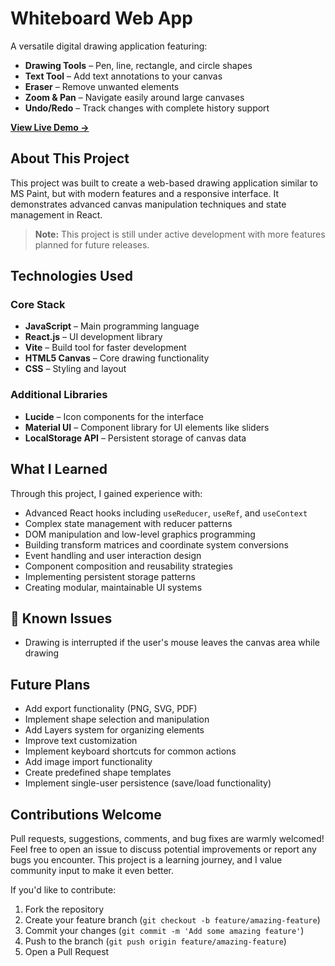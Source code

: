 # Whiteboard Web App

A versatile digital drawing application featuring:

-  **Drawing Tools** – Pen, line, rectangle, and circle shapes
-  **Text Tool** – Add text annotations to your canvas
-  **Eraser** – Remove unwanted elements
-  **Zoom & Pan** – Navigate easily around large canvases
-  **Undo/Redo** – Track changes with complete history support

<div>
  <a href="https://webcanvas.vercel.app/">
    <strong>View Live Demo →</strong>
  </a>
</div>

## About This Project
This project was built to create a web-based drawing application similar to MS Paint, but with modern features and a responsive interface. It demonstrates advanced canvas manipulation techniques and state management in React.

> **Note:** This project is still under active development with more features planned for future releases.

## Technologies Used
### Core Stack
- **JavaScript** – Main programming language
- **React.js** – UI development library
- **Vite** – Build tool for faster development
- **HTML5 Canvas** – Core drawing functionality
- **CSS** – Styling and layout

### Additional Libraries
- **Lucide** – Icon components for the interface
- **Material UI** – Component library for UI elements like sliders
- **LocalStorage API** – Persistent storage of canvas data

## What I Learned
Through this project, I gained experience with:
- Advanced React hooks including `useReducer`, `useRef`, and `useContext`
- Complex state management with reducer patterns
- DOM manipulation and low-level graphics programming
- Building transform matrices and coordinate system conversions
- Event handling and user interaction design
- Component composition and reusability strategies
- Implementing persistent storage patterns
- Creating modular, maintainable UI systems

## 🐞 Known Issues
- Drawing is interrupted if the user's mouse leaves the canvas area while drawing

## Future Plans
- Add export functionality (PNG, SVG, PDF)
- Implement shape selection and manipulation
- Add Layers system for organizing elements
- Improve text customization
- Implement keyboard shortcuts for common actions
- Add image import functionality
- Create predefined shape templates
- Implement single-user persistence (save/load functionality)

## Contributions Welcome
Pull requests, suggestions, comments, and bug fixes are warmly welcomed! Feel free to open an issue to discuss potential improvements or report any bugs you encounter. This project is a learning journey, and I value community input to make it even better.

If you'd like to contribute:
1. Fork the repository
2. Create your feature branch (`git checkout -b feature/amazing-feature`)
3. Commit your changes (`git commit -m 'Add some amazing feature'`)
4. Push to the branch (`git push origin feature/amazing-feature`)
5. Open a Pull Request